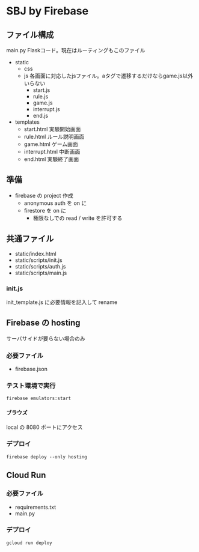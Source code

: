 # SBJ by Firebase

## ファイル構成
main.py  Flaskコード。現在はルーティングもこのファイル
- static
  - css
  - js   各画面に対応したjsファイル。aタグで遷移するだけならgame.js以外いらない
    - start.js
    - rule.js
    - game.js
    - interrupt.js
    - end.js
- templates
  - start.html   実験開始画面
  - rule.html    ルール説明画面
  - game.html    ゲーム画面
  - interrupt.html  中断画面
  - end.html     実験終了画面

## 準備
- firebase の project 作成
  - anonymous auth を on に
  - firestore を on に
    - 権限なしでの read / write を許可する

## 共通ファイル
- static/index.html
- static/scripts/init.js
- static/scripts/auth.js
- static/scripts/main.js

### init.js
init_template.js に必要情報を記入して rename

## Firebase の hosting

サーバサイドが要らない場合のみ

### 必要ファイル
- firebase.json

### テスト環境で実行
```
firebase emulators:start
```

#### ブラウズ
local の 8080 ポートにアクセス

### デプロイ
```
firebase deploy --only hosting
```

## Cloud Run

### 必要ファイル
- requirements.txt
- main.py

### デプロイ
```
gcloud run deploy
```
